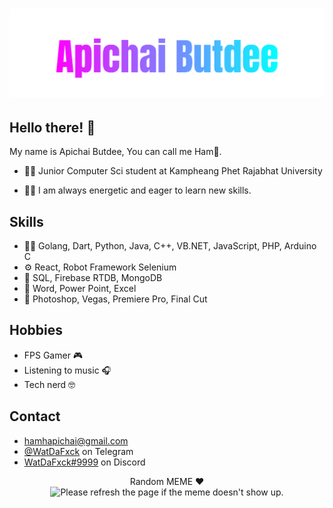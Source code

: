 <h1 align="center">
  <img src="https://raw.githubusercontent.com/hamhapichai/Me/main/Apichai%20Butdee.svg" alt="Apichai Butdee" />
</h1>

## Hello there! 👋
My name is Apichai Butdee, You can call me Ham🍔.

- 👨‍🎓 Junior Computer Sci student at Kampheang Phet Rajabhat University

- 🙋‍♂️ I am always energetic and eager to learn new skills.

## Skills
- 👨‍💻 Golang, Dart, Python, Java, C++, VB.<span>NET, JavaScript, PHP, Arduino C
- ⚙️ React, Robot Framework Selenium
- 💽 SQL, Firebase RTDB, MongoDB
- 📑 Word, Power Point, Excel
- 🎨 Photoshop, Vegas, Premiere Pro, Final Cut

## Hobbies
- FPS Gamer 🎮
- Listening to music 🎧
- Tech nerd 🤓

## Contact
- hamhapichai@gmail.com
- [@WatDaFxck](https://t.me/WatDaFxck) on Telegram
- [WatDaFxck#9999](./) on Discord

<p align="center">
Random MEME ❤<br>
  <img  src='https://random-memer.herokuapp.com/'  title="Meme" width="400" height="400" alt="Please refresh the page if the meme doesn't show up.">
</p>
